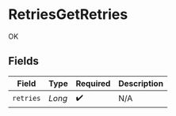 # RetriesGetRetries

OK


## Fields

| Field              | Type               | Required           | Description        |
| ------------------ | ------------------ | ------------------ | ------------------ |
| `retries`          | *Long*             | :heavy_check_mark: | N/A                |